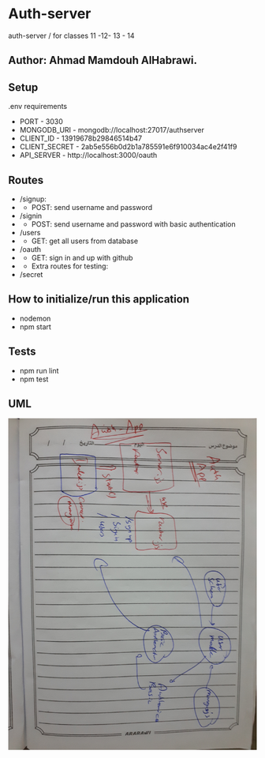 # Auth-server
auth-server / for classes 11 -12- 13 - 14

## Author: Ahmad Mamdouh AlHabrawi.

## Setup
.env requirements
* PORT - 3030
* MONGODB_URI - mongodb://localhost:27017/authserver
* CLIENT_ID - 13919678b29846514b47
* CLIENT_SECRET - 2ab5e556b0d2b1a785591e6f910034ac4e2f41f9
* API_SERVER - http://localhost:3000/oauth

## Routes
* /signup:
* * POST: send username and password
* /signin
* * POST: send username and password with basic authentication
* /users
* * GET: get all users from database
* /oauth
* * GET: sign in and up with github
* * Extra routes for testing:
* /secret

## How to initialize/run this application
* nodemon
* npm start

## Tests
* npm run lint
* npm test

## UML
![UML](assets/UMLclass11.jpg)
